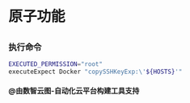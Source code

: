 # 原子功能

## 

### 执行命令

```bash
EXECUTED_PERMISSION="root"
executeExpect Docker "copySSHKeyExp:\'${HOSTS}'"
```



#### @由数智云图-自动化云平台构建工具支持